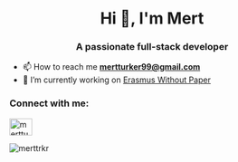 <h1 align="center">Hi 👋, I'm Mert</h1>
<h3 align="center">A passionate full-stack developer</h3>

- 📫 How to reach me **mertturker99@gmail.com**
- 🔭 I’m currently working on [Erasmus Without Paper](https://ewp-frontend.vercel.app/)

<h3 align="left">Connect with me:</h3>
<p align="left">
<a href="https://linkedin.com/in/mertturker" target="blank"><img align="center" src="https://raw.githubusercontent.com/rahuldkjain/github-profile-readme-generator/master/src/images/icons/Social/linked-in-alt.svg" alt="mertturker" height="30" width="40" /></a>
</p>


<p><img align="center" src="https://github-readme-streak-stats.herokuapp.com/?user=merttrkr&" alt="merttrkr" /></p>

